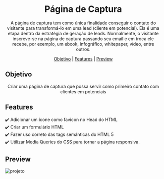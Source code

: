 <h1 align="center">Página de Captura</h1>

<p align="center">A página de captura tem como única finalidade conseguir o contato do visitante para transformá-lo em uma lead (cliente em potencial). 
Ela é uma etapa dentro da estratégia de geração de leads.
Normalmente, o visitante inscreve-se na página de captura passando seu email e em troca ele recebe, por exemplo, um ebook, infográfico, whitepaper, vídeo, entre outros. </p>

<p align="center">
  <a href="#objetivo">Objetivo</a> |
  <a href="#features">Features</a> |
  <a href="#preview">Preview</a>
</p>


## Objetivo
<p align="center">
  Criar uma página de captura que possa servir como primeiro contato com clientes em potenciais
</p>


## Features

  ✔️ Adicionar um ícone como favicon no Head do HTML <br>
  ✔️ Criar um formulário HTML <br>
  ✔️ Fazer uso correto das tags semânticas do HTML 5 <br>
  ✔️ Utilizar Media Queries do CSS para tornar a página responsiva. <br>
  
    

## Preview

![projeto](https://user-images.githubusercontent.com/68918326/144758494-d13406e3-34ef-4e4e-b7d9-ee9408709342.PNG)
